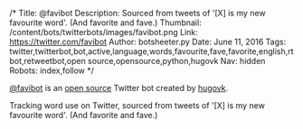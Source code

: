 /*
Title: @favibot
Description: Sourced from tweets of '[X] is my new favourite word'. (And favorite and fave.)
Thumbnail: /content/bots/twitterbots/images/favibot.png
Link: https://twitter.com/favibot
Author: botsheeter.py
Date: June 11, 2016
Tags: twitter,twitterbot,bot,active,language,words,favourite,fave,favorite,english,rt bot,retweetbot,open source,opensource,python,hugovk
Nav: hidden
Robots: index,follow
*/

[@favibot](https://twitter.com/favibot) is an [open source](https://github.com/hugovk/word-tools) Twitter bot created by [hugovk](https://twitter.com/hugovk). 

Tracking word use on Twitter, sourced from tweets of '[X] is my new favourite word'. (And favorite and fave.) 

